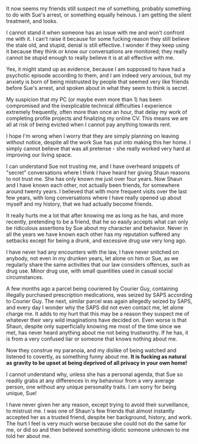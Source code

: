 It now seems my friends still suspect me of something, probably something to do with Sue's arrest, or something equally heinous. I am getting the silent treatment, and looks.

I cannot stand it when someone has an issue with me and won't confront me with it. I can't raise it because for some fucking reason they still believe the stale old, and stupid, denial is still effective. I wonder if they keep using it because they think or know our conversations are monitored; they really cannot be stupid enough to really believe it is at all effective with me. 

Yes, it might stand up as evidence, because I am supposed to have had a psychotic episode according to them, and I am indeed very anxious, but my anxiety is born of being mistrusted by people that seemed very like friends before Sue's arrest, and spoken about in what they seem to think is secret. 

My suspicion that my PC (or maybe even more than 1) has been compromised and the inexplicable technical difficulties I experience extremely frequently, often more than once an hour, that delay my work of completing profile projects and finalizing my online CV. This means we are all at risk of being evicted when I cannot pay anything towards rent. 

I hope I'm wrong when I worry that they are simply planning on leaving without notice, despite all the work Sue has put into making this her home. I simply cannot believe that was all pretense - she really worked very hard at improving our living space.

I can understand Sue not trusting me, and I have overheard snippets of "secret" conversations where I think I have heard her giving Shaun reasons to not trust me. She has only known me just over four years. Now Shaun and I have known each other, not actually been friends, for somewhere around twenty years. I believed that with more frequent visits over the last few years, with long conversations where I have really opened up about myself and my history, that we had actually become friends.

It really hurts me a lot that after knowing me as long as he has, and more recently, pretending to be a friend, that he so easily accepts what can only be ridiculous assertions by Sue about my character and behavior. Never in all the years we have known each other has my reputation suffered any setbacks except for being a drunk, and excessive drug use very long ago. 

I have never had any encounters with the law, I have never snitched on anybody, not even in my drunken years, let alone on him or Sue, as we regularly share the same activities that our law considers offences, such as drug use. Minor drug use, with small quantities used in casual social circumstances.

A few months ago a parcel being couriered by Courier Guy, containing illegally purchased prescription medications, was seized by SAPS according to Courier Guy. The next, similar parcel was again allegedly seized by SAPS, and every day I wonder why the SAPS did not even contact me, let alone charge me. It adds to my hurt that this may be a reason they suspect me of whatever their very wild imaginations have decided on. Even worse is that Shaun, despite only superficially knowing me most of the time since we met, has never heard anything about me not being trustworthy. If he has, it is from a very confused liar or someone that knows nothing about me.

Now they construe my paranoia, and my dislike of being watched and listened to covertly, as something funny about me. **It is fucking as natural as gravity to be upset at being deprived of all privacy in your own home!** 

I cannot understand why, unless she has a personal agenda, that Sue so readily grabs at any differences in my behaviour from a very average person, one without any unique personality traits. I am sorry for being unique, Sue! 

I have never given her any reason, except trying to avoid their surveillance, to mistrust me. I was one of Shaun's few friends that almost instantly accepted her as a trusted friend, despite her background, history, and work. The hurt I feel is very much worse because she could not do the same for me, or did so and then believed something idiotic someone unknown to me told her about me.